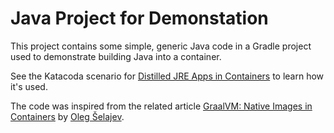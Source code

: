 # Java Project for Demonstation

This project contains some simple, generic Java code in a Gradle project used to demonstrate building Java into a container.

See the Katacoda scenario for [Distilled JRE Apps in Containers](https://www.katacoda.com/javajon/courses/kubernetes-containers/distillation) to learn how it's used.

The code was inspired from the related article [GraalVM: Native Images in Containers](https://blogs.oracle.com/javamagazine/graalvm-native-images-in-containers) by [Oleg Šelajev](https://github.com/shelajev).
